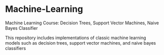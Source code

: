 # Machine-Learning
Machine Learning Course: Decision Trees, Support Vector Machines, Naive Bayes Classifier

This repository includes implementations of classic machine learning models such as decision trees, 
support vector machines, and naive bayes classifiers
